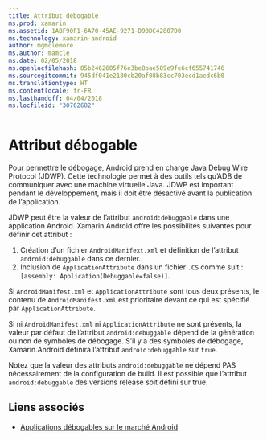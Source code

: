 ```yaml
---
title: Attribut débogable
ms.prod: xamarin
ms.assetid: 1ABF90F1-6A70-45AE-9271-D90DC42807D0
ms.technology: xamarin-android
author: mgmclemore
ms.author: mamcle
ms.date: 02/05/2018
ms.openlocfilehash: 85b2462605f76e3be8bae589e9fe6cf655741746
ms.sourcegitcommit: 945df041e2180cb20af08b83cc703ecd1aedc6b0
ms.translationtype: HT
ms.contentlocale: fr-FR
ms.lasthandoff: 04/04/2018
ms.locfileid: "30762682"
---
```

# <a name="debuggable-attribute"></a>Attribut débogable



Pour permettre le débogage, Android prend en charge Java Debug Wire Protocol (JDWP). Cette technologie permet à des outils tels qu’ADB de communiquer avec une machine virtuelle Java. JDWP est important pendant le développement, mais il doit être désactivé avant la publication de l’application.

JDWP peut être la valeur de l’attribut `android:debuggable` dans une application Android. Xamarin.Android offre les possibilités suivantes pour définir cet attribut :

1.  Création d’un fichier `AndroidManifext.xml` et définition de l’attribut `android:debuggable` dans ce dernier.
2.  Inclusion de `ApplicationAttribute` dans un fichier `.CS`  comme suit : `[assembly: Application(Debuggable=false)]`.


Si `AndroidManifest.xml` et `ApplicationAttribute` sont tous deux présents, le contenu de `AndroidManifest.xml` est prioritaire devant ce qui est spécifié par `ApplicationAttribute`.

Si ni `AndroidManifest.xml` ni `ApplicationAttribute` ne sont présents, la valeur par défaut de l’attribut `android:debuggable` dépend de la génération ou non de symboles de débogage. S’il y a des symboles de débogage, Xamarin.Android définira l’attribut `android:debuggable` sur `true`.

Notez que la valeur des attributs `android:debuggable` ne dépend PAS nécessairement de la configuration de build. Il est possible que l’attribut `android:debuggable` des versions release soit défini sur true.


## <a name="related-links"></a>Liens associés

- [Applications débogables sur le marché Android](http://labs.mwrinfosecurity.com/blog/2011/07/07/debuggable-apps-in-android-market/)

